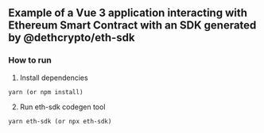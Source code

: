 ## Example of a Vue 3 application interacting with Ethereum Smart Contract with an SDK generated by @dethcrypto/eth-sdk

### How to run
1. Install dependencies
```
yarn (or npm install)
```
2. Run eth-sdk codegen tool
```
yarn eth-sdk (or npx eth-sdk)
```
